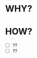 # WHY?

<!-- Why you made this issue? -->

# HOW?

<!-- How can you solve this problem? if you don't know, just leave WHY? only -->

- [ ] ??
- [ ] ??
